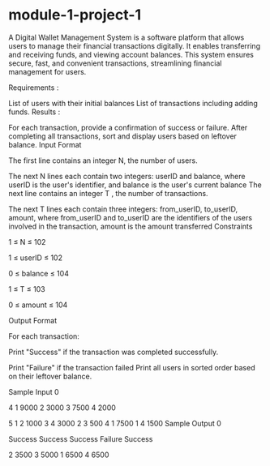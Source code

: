 # module-1-project-1
A Digital Wallet Management System is a software platform that allows users to manage their financial transactions digitally. It enables transferring and receiving funds, and viewing account balances. This system ensures secure, fast, and convenient transactions, streamlining financial management for users.

Requirements :

List of users with their initial balances
List of transactions including adding funds.
Results :

For each transaction, provide a confirmation of success or failure.
After completing all transactions, sort and display users based on leftover balance.
Input Format

The first line contains an integer N, the number of users.

The next N lines each contain two integers: userID and balance, where userID is the user's identifier, and balance is the user's current balance
The next line contains an integer T , the number of transactions.

The next T lines each contain three integers: from_userID, to_userID, amount, where from_userID and to_userID are the identifiers of the users involved in the transaction, amount is the amount transferred
Constraints

1 ≤ N ≤ 102

1 ≤ userID ≤ 102

0 ≤ balance ≤ 104

1 ≤ T ≤ 103

0 ≤ amount ≤ 104

Output Format

For each transaction:

Print "Success" if the transaction was completed successfully.

Print "Failure" if the transaction failed
Print all users in sorted order based on their leftover balance.

Sample Input 0

4
1 9000
2 3000
3 7500
4 2000

5
1 2 1000
3 4 3000
2 3 500
4 1 7500
1 4 1500
Sample Output 0

Success
Success
Success
Failure
Success

2 3500
3 5000
1 6500
4 6500

